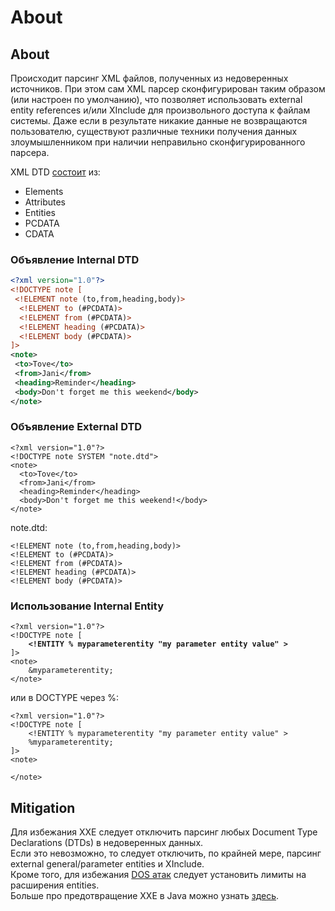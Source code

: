 # About

## About

Происходит парсинг XML файлов, полученных из недоверенных источников. При этом сам XML парсер сконфигурирован таким образом (или настроен по умолчанию), что позволяет использовать external entity references и/или XInclude для произвольного доступа к файлам системы. Даже если в результате никакие данные не возвращаются пользователю, существуют различные техники получения данных злоумышленником при наличии неправильно сконфигурированного парсера.

XML DTD [состоит](https://www.w3schools.com/xml/xml\_dtd\_building.asp) из:

* Elements
* Attributes
* Entities
* PCDATA
* CDATA

### Объявление Internal DTD

```xml
<?xml version="1.0"?>
<!DOCTYPE note [
 <!ELEMENT note (to,from,heading,body)>
  <!ELEMENT to (#PCDATA)>
  <!ELEMENT from (#PCDATA)>
  <!ELEMENT heading (#PCDATA)>
  <!ELEMENT body (#PCDATA)>
]>
<note>
 <to>Tove</to>
 <from>Jani</from>
 <heading>Reminder</heading>
 <body>Don't forget me this weekend</body>
</note> 
```

### Объявление External DTD

```markup
<?xml version="1.0"?>
<!DOCTYPE note SYSTEM "note.dtd">
<note>
  <to>Tove</to>
  <from>Jani</from>
  <heading>Reminder</heading>
  <body>Don't forget me this weekend!</body>
</note> 
```

note.dtd:

```markup
<!ELEMENT note (to,from,heading,body)>
<!ELEMENT to (#PCDATA)>
<!ELEMENT from (#PCDATA)>
<!ELEMENT heading (#PCDATA)>
<!ELEMENT body (#PCDATA)> 
```

### Использование  Internal Entity

<pre class="language-markup"><code class="lang-markup">&#x3C;?xml version="1.0"?>
&#x3C;!DOCTYPE note [
<strong>    &#x3C;!ENTITY % myparameterentity "my parameter entity value" >
</strong>]>
&#x3C;note>
    &#x26;myparameterentity;
&#x3C;/note></code></pre>

или в DOCTYPE через %:

```markup
<?xml version="1.0"?>
<!DOCTYPE note [
    <!ENTITY % myparameterentity "my parameter entity value" >
    %myparameterentity;
]>
<note>
    
</note>
```

## Mitigation

Для избежания XXE следует отключить парсинг любых Document Type Declarations (DTDs) в недоверенных данных.\
Если это невозможно, то следует отключить, по крайней мере, парсинг external general/parameter entities и XInclude.\
Кроме того, для избежания [DOS атак](https://en.wikipedia.org/wiki/Billion\_laughs\_attack) следует установить лимиты на расширения entities.\
Больше про предотвращение XXE в Java можно узнать [здесь](https://cheatsheetseries.owasp.org/cheatsheets/XML\_External\_Entity\_Prevention\_Cheat\_Sheet.html#java).

